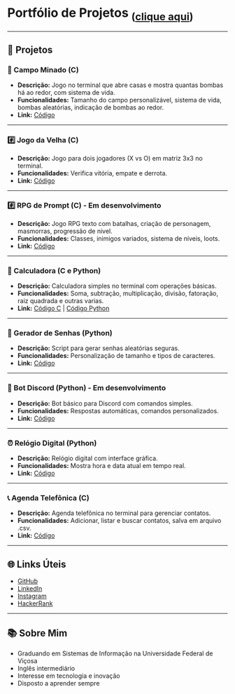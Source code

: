 # Portfólio de Projetos <sub>([clique aqui](https://github.com/leomzto/projetos/tree/main))</sub>

---

## 📂 Projetos

### 🧨 Campo Minado (C)
- **Descrição:** Jogo no terminal que abre casas e mostra quantas bombas há ao redor, com sistema de vida.
- **Funcionalidades:** Tamanho do campo personalizável, sistema de vida, bombas aleatórias, indicação de bombas ao redor.
- **Link:** [Código](https://github.com/leomzto/projetos/tree/main/c/campo%20minado)

---

### #️⃣ Jogo da Velha (C)
- **Descrição:** Jogo para dois jogadores (X vs O) em matriz 3x3 no terminal.
- **Funcionalidades:** Verifica vitória, empate e derrota.
- **Link:** [Código](https://github.com/leomzto/projetos/blob/main/c/jogo%20da%20velha)

---

### #️⃣ RPG de Prompt (C) - Em desenvolvimento
- **Descrição:** Jogo RPG texto com batalhas, criação de personagem, masmorras, progressão de nivel.
- **Funcionalidades:** Classes, inimigos variados, sistema de níveis, loots.
- **Link:** [Código](https://github.com/leomzto/RDPQuest/tree/main)

---

### 🧮 Calculadora (C e Python)
- **Descrição:** Calculadora simples no terminal com operações básicas.
- **Funcionalidades:** Soma, subtração, multiplicação, divisão, fatoração, raiz quadrada e outras varias.
- **Link:** [Código C](https://github.com/leomzto/projetos/tree/main/c/calculadora) | [Código Python](https://github.com/leomzto/projetos/tree/main/py/calculadora)

---

### 🔐 Gerador de Senhas (Python)
- **Descrição:** Script para gerar senhas aleatórias seguras.
- **Funcionalidades:** Personalização de tamanho e tipos de caracteres.
- **Link:** [Código](https://github.com/leomzto/projetos/tree/main/py/gerador%20de%20senha)

---

### 🤖 Bot Discord (Python) - Em desenvolvimento
- **Descrição:** Bot básico para Discord com comandos simples.
- **Funcionalidades:** Respostas automáticas, comandos personalizados.
- **Link:** [Código](https://github.com/leomzto/projetos/tree/main/py/bot%20discord)

---

### ⏰ Relógio Digital (Python)
- **Descrição:** Relógio digital com interface gráfica.
- **Funcionalidades:** Mostra hora e data atual em tempo real.
- **Link:** [Código](https://github.com/leomzto/projetos/tree/main/py/relogio%20digital)

---

### 📞 Agenda Telefônica (C)
- **Descrição:** Agenda telefônica no terminal para gerenciar contatos.
- **Funcionalidades:** Adicionar, listar e buscar contatos, salva em arquivo .csv.
- **Link:** [Código](https://github.com/leomzto/projetos/tree/main/c/agenda)

---

## 🌐 Links Úteis
- [GitHub](https://github.com/leomzto/)
- [LinkedIn](https://www.linkedin.com/in/leomzto/)
- [Instagram](https://www.instagram.com/leomzto/)
- [HackerRank](https://www.hackerrank.com/profile/leomzto)

---

## 📚 Sobre Mim
- Graduando em Sistemas de Informação na Universidade Federal de Viçosa  
- Inglês intermediário
- Interesse em tecnologia e inovação  
- Disposto a aprender sempre  
